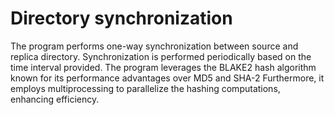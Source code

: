 # Directory synchronization
The program performs one-way synchronization between source and replica directory. Synchronization is performed periodically based on the time interval provided. The program leverages the BLAKE2 hash algorithm known for its performance advantages over MD5 and SHA-2 Furthermore, it employs multiprocessing to parallelize the hashing computations, enhancing efficiency.